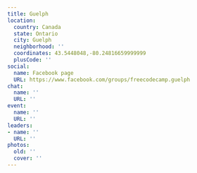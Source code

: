 ```yaml
---
title: Guelph
location:
  country: Canada
  state: Ontario
  city: Guelph
  neighborhood: ''
  coordinates: 43.5448048,-80.24816659999999
  plusCode: ''
social:
  name: Facebook page
  URL: https://www.facebook.com/groups/freecodecamp.guelph
chat:
  name: ''
  URL: ''
event:
  name: ''
  URL: ''
leaders:
- name: ''
  URL: ''
photos:
  old: ''
  cover: ''
---
```

